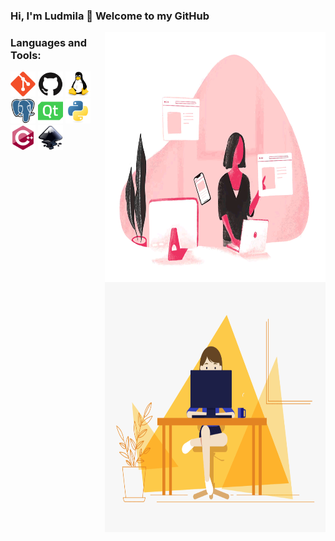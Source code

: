 ### Hi, I'm Ludmila 👋 Welcome to my GitHub


 <img align="right" alt="GIF" src="https://github.com/bmeireles/bmeireles/blob/master/girl_coding2.gif?raw=true" width="70%" height="400px" />
 <img align="right" alt="GIF" src="https://github.com/bmeireles/bmeireles/blob/master/girl_coding.gif?raw=true" width="70%" height="400px" />

<h3 align="left">Languages and Tools:</h3>
    <p align="left">
        <a href="https://stackshare.io/git" target="_blank"><img src="https://github.com/devicons/devicon/raw/master/icons/git/git-original.svg" alt="git" width="40" height="40" /></a>
        <a href="https://stackshare.io/github" target="_blank"><img src="https://github.com/devicons/devicon/raw/master/icons/github/github-original.svg" alt="github" width="40" height="40" /></a>
        <a href="https://stackshare.io/linux" target="_blank"><img src="https://github.com/devicons/devicon/raw/master/icons/linux/linux-original.svg" alt="linux" width="40" height="40" /></a>
	<a href="https://stackshare.io/postgresql" target="_blank"><img src="https://github.com/devicons/devicon/raw/master/icons/postgresql/postgresql-original.svg" alt="postgresql" width="40" height="40" /></a>
        <a href="https://stackshare.io/qt" target="_blank"><img src="https://github.com/devicons/devicon/raw/master/icons/qt/qt-original.svg" alt="qt" width="40" height="40" /></a>
        <a href="https://stackshare.io/python" target="_blank"><img src="https://github.com/devicons/devicon/raw/master/icons/python/python-original.svg" alt="python" width="40" height="40" /></a>
        <a href="https://stackshare.io/cplusplus" target="_blank"><img src="https://github.com/devicons/devicon/raw/master/icons/cplusplus/cplusplus-original.svg" alt="cplusplus" width="40" height="40" /></a>
  <a href="https://stackshare.io/inkscape" target="_blank"><img src="https://github.com/devicons/devicon/raw/master/icons/inkscape/inkscape-original.svg" alt="inkscape" width="40" height="40" /></a>
    </p>
<!--
**bmeireles/bmeireles** is a ✨ _special_ ✨ repository because its `README.md` (this file) appears on your GitHub profile.

Here are some ideas to get you started:

- 🔭 I’m currently working on ...
- 🌱 I’m currently learning ...
- 👯 I’m looking to collaborate on ...
- 🤔 I’m looking for help with ...
- 💬 Ask me about ...
- 📫 How to reach me: ...
- 😄 Pronouns: ...
- ⚡ Fun fact: ...
-->
